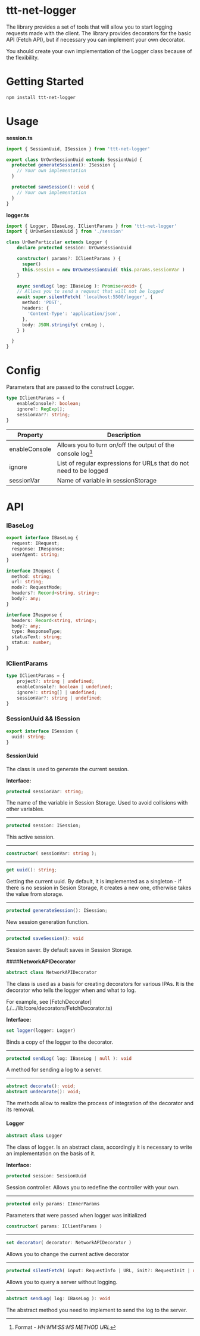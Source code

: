# ttt-net-logger

The library provides a set of tools that will allow you to start logging requests made with the client. The library provides decorators for the basic API (Fetch API), but if necessary you can implement your own decorator.

You should create your own implementation of the Logger class because of the flexibility.

# Getting Started

```bash
npm install ttt-net-logger
```

# Usage 

**session.ts**
```ts
import { SessionUuid, ISession } from 'ttt-net-logger'

export class UrOwnSessionUuid extends SessionUuid {
  protected generateSession(): ISession {
    // Your own implementation
  }

  protected saveSession(): void {
    // Your own implementation
  }
}
```

**logger.ts**
```ts
import { Logger, IBaseLog, IClientParams } from 'ttt-net-logger'
import { UrOwnSessionUuid } from './session'

class UrOwnParticular extends Logger {
    declare protected session: UrOwnSessionUuid

    constructor( params?: IClientParams ) {
      super()
      this.session = new UrOwnSessionUuid( this.params.sessionVar )
    }

    async sendLog( log: IBaseLog ): Promise<void> {
    // Allows you to send a request that will not be logged
    await super.silentFetch( 'localhost:5500/logger', {
      method: 'POST',
      headers: {
        'Content-Type': 'application/json',
      },
      body: JSON.stringify( crmLog ),
    } )

  }
}
```

# Config

Parameters that are passed to the construct Logger.

```ts
type IClientParams = {
    enableConsole?: boolean;
    ignore?: RegExp[];
    sessionVar?: string;
}
```

| Property      | Description                                                                                  |
| ----------    | -------------------------------------------------------------------------------------------- |
| enableConsole | Allows you to turn on/off the output of the console log[^console_log]                        |
| ignore        | List of regular expressions for URLs that do not need to be logged                           |
| sessionVar    | Name of variable in sessionStorage                                                           |

# API

### IBaseLog

```ts
export interface IBaseLog {
  request: IRequest;
  response: IResponse;
  userAgent: string;
}

interface IRequest {
  method: string;
  url: string;
  mode?: RequestMode;
  headers?: Record<string, string>;
  body?: any;
}

interface IResponse {
  headers: Record<string, string>;
  body?: any;
  type: ResponseType;
  statusText: string;
  status: number;
}
```

### IClientParams

```ts
type IClientParams = {
    project?: string | undefined;
    enableConsole?: boolean | undefined;
    ignore?: string[] | undefined;
    sessionVar?: string | undefined;
}
```

### SessionUuid && ISession

```ts
export interface ISession {
  uuid: string;
}
```

#### **SessionUuid**

The class is used to generate the current session.

**Interface:**

```ts
protected sessionVar: string;
```
The name of the variable in Session Storage. Used to avoid collisions with other variables.

-----

```ts
protected session: ISession;
```
This active session.

-----

```ts
constructor( sessionVar: string );
```

-----

```ts
get uuid(): string;
```
Getting the current uuid. By default, it is implemented as a singleton - if there is no session in Sesion Storage, it creates a new one, otherwise takes the value from storage.

-----

```ts
protected generateSession(): ISession;
```
New session generation function.

-----

```ts
protected saveSession(): void
```
Session saver. By default saves in Session Storage.

####**NetworkAPIDecorator**

```ts
abstract class NetworkAPIDecorator
```

The class is used as a basis for creating decorators for various IPAs. It is the decorator who tells the logger when and what to log.

For example, see [FetchDecorator] (./.../lib/core/decorators/FetchDecorator.ts)

**Interface:**

```ts
set logger(logger: Logger)
```
Binds a copy of the logger to the decorator.

-----

```ts
protected sendLog( log: IBaseLog | null ): void
```
A method for sending a log to a server.

-----

```ts
abstract decorate(): void;
abstract undecorate(): void;
```
The methods allow to realize the process of integration of the decorator and its removal.

#### **Logger**

```ts
abstract class Logger
```

The class of logger. Is an abstract class, accordingly it is necessary to write an implementation on the basis of it.

**Interface:**

```ts
protected session: SessionUuid
```
Session controller. Allows you to redefine the controller with your own.

-----

```ts
protected only params: IInnerParams
```
Parameters that were passed when logger was initialized

```ts
constructor( params: IClientParams )
```

-----

```ts
set decorator( decorator: NetworkAPIDecorator )
```
Allows you to change the current active decorator

-----

```ts
protected silentFetch( input: RequestInfo | URL, init?: RequestInit | undefined )
```
Allows you to query a server without logging.

-----

```ts
abstract sendLog( log: IBaseLog ): void
```
The abstract method you need to implement to send the log to the server.

[^console_log]: Format - *HH:MM:SS:MS METHOD URL*

